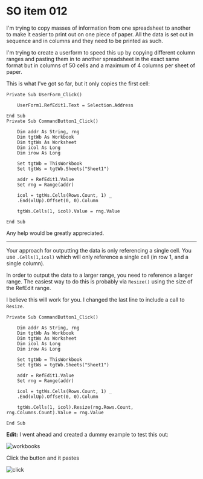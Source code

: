 # SO item 012
I'm trying to copy masses of information from one spreadsheet to another to make it easier to print out on one piece of paper. All the data is set out in sequence and in columns and they need to be printed as such.

I'm trying to create a userform to speed this up by copying different column ranges and pasting them in to another spreadsheet in the exact same format but in columns of 50 cells and a maximum of 4 columns per sheet of paper.

This is what I've got so far, but it only copies the first cell:

```
Private Sub UserForm_Click()

    UserForm1.RefEdit1.Text = Selection.Address

End Sub
Private Sub CommandButton1_Click()

    Dim addr As String, rng
    Dim tgtWb As Workbook
    Dim tgtWs As Worksheet
    Dim icol As Long
    Dim irow As Long

    Set tgtWb = ThisWorkbook
    Set tgtWs = tgtWb.Sheets("Sheet1")

    addr = RefEdit1.Value
    Set rng = Range(addr)

    icol = tgtWs.Cells(Rows.Count, 1) _
    .End(xlUp).Offset(0, 0).Column

    tgtWs.Cells(1, icol).Value = rng.Value

End Sub

```

Any help would be greatly appreciated.

----

Your approach for outputting the data is only referencing a single cell. You use `.Cells(1,icol)` which will only reference a single cell (in row 1, and a single column).

In order to output the data to a larger range, you need to reference a larger range. The easiest way to do this is probably via `Resize()` using the size of the RefEdit range.

I believe this will work for you. I changed the last line to include a call to `Resize`.

```
Private Sub CommandButton1_Click()

    Dim addr As String, rng
    Dim tgtWb As Workbook
    Dim tgtWs As Worksheet
    Dim icol As Long
    Dim irow As Long

    Set tgtWb = ThisWorkbook
    Set tgtWs = tgtWb.Sheets("Sheet1")

    addr = RefEdit1.Value
    Set rng = Range(addr)

    icol = tgtWs.Cells(Rows.Count, 1) _
    .End(xlUp).Offset(0, 0).Column

    tgtWs.Cells(1, icol).Resize(rng.Rows.Count, rng.Columns.Count).Value = rng.Value

End Sub

```

**Edit:** I went ahead and created a dummy example to test this out:

![workbooks](https://i.stack.imgur.com/DuZcM.png)

Click the button and it pastes

![click](https://i.stack.imgur.com/lYRjh.png)
